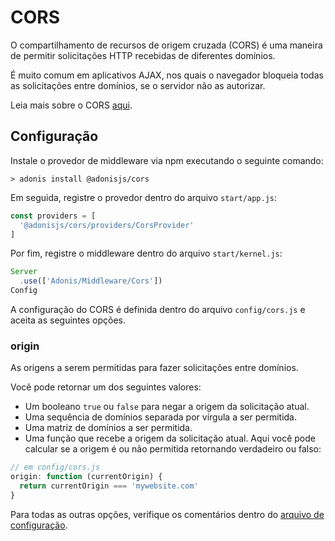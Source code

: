 # CORS

O compartilhamento de recursos de origem cruzada (CORS) é uma maneira de permitir 
solicitações HTTP recebidas de diferentes domínios.

É muito comum em aplicativos AJAX, nos quais o navegador bloqueia todas as solicitações entre 
domínios, se o servidor não as autorizar.

Leia mais sobre o CORS [aqui](https://developer.mozilla.org/en-US/docs/Web/HTTP/Access_control_CORS).

## Configuração
Instale o provedor de middleware via npm executando o seguinte comando:

```
> adonis install @adonisjs/cors
```

Em seguida, registre o provedor dentro do arquivo `start/app.js`:

``` js
const providers = [
  '@adonisjs/cors/providers/CorsProvider'
]
```

Por fim, registre o middleware dentro do arquivo `start/kernel.js`:

``` js
Server
  .use(['Adonis/Middleware/Cors'])
Config
```

A configuração do CORS é definida dentro do arquivo `config/cors.js` e aceita as seguintes opções.

### origin
As origens a serem permitidas para fazer solicitações entre domínios.

Você pode retornar um dos seguintes valores:

+ Um booleano `true` ou `false` para negar a origem da solicitação atual.
+ Uma sequência de domínios separada por vírgula a ser permitida.
+ Uma matriz de domínios a ser permitida.
+ Uma função que recebe a origem da solicitação atual. Aqui você pode calcular se a origem é ou não permitida retornando verdadeiro ou falso:


``` js
// em config/cors.js
origin: function (currentOrigin) {
  return currentOrigin === 'mywebsite.com'
}
```

Para todas as outras opções, verifique os comentários dentro do [arquivo de configuração](https://github.com/adonisjs/adonis-cors/blob/develop/config/cors.js#L3).
